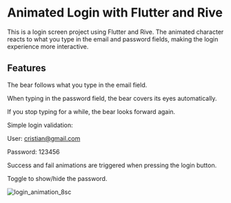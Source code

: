 # Animated Login with Flutter and Rive

This is a login screen project using Flutter and Rive. The animated character reacts to what you type in the email and password fields, making the login experience more interactive.

## Features

The bear follows what you type in the email field.

When typing in the password field, the bear covers its eyes automatically.

If you stop typing for a while, the bear looks forward again.

Simple login validation:

User: cristian@gmail.com

Password: 123456

Success and fail animations are triggered when pressing the login button.

Toggle to show/hide the password.

![login_animation_8sc](assets/gif.gif)
